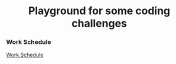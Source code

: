 <h1 align="center"> Playground for some coding challenges </h1>

### Work Schedule
[Work Schedule](work_schedule.md)